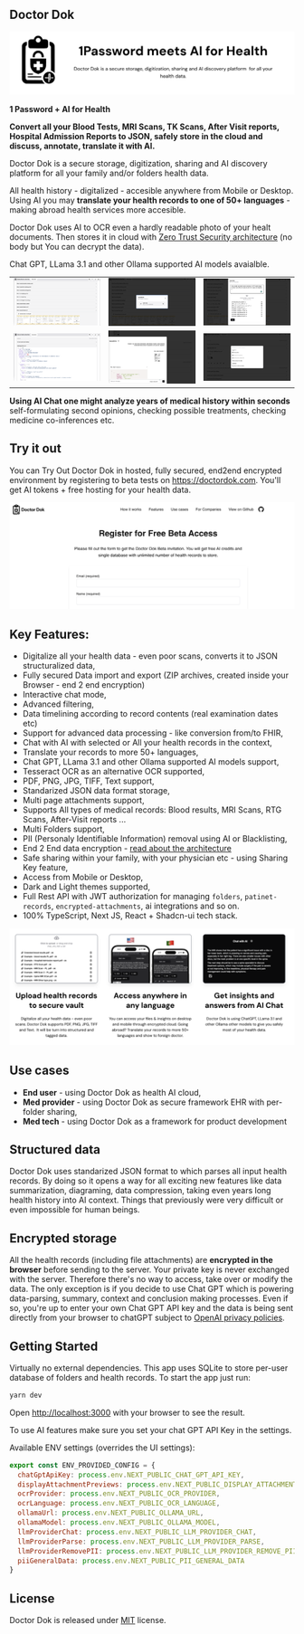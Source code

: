 ## Doctor Dok

<p align="center">
    <img src="readme-assets/top-header.png" />
</p>

**1 Password + AI for Health**

**Convert all your Blood Tests, MRI Scans, TK Scans, After Visit reports, Hospital Admission Reports to JSON, safely store in the cloud and discuss, annotate, translate it with AI.**

Doctor Dok is a secure storage, digitization, sharing and AI discovery platform for all your family and/or folders health data.

All health history - digitalized - accesible anywhere from Mobile or Desktop. Using AI you may **translate your health records to one of 50+ languages** - making abroad health services more accesible.

Doctor Dok uses AI to OCR even a hardly readable photo of your healt documents. Then stores it in cloud with [Zero Trust Security architecture](https://github.com/CatchTheTornado/doctor-dok/issues/65) (no body but You can decrypt the data). 

Chat GPT, LLama 3.1 and other Ollama supported AI models avaialble.

<table>
    <tr>
        <td>
            <a href="readme-assets/screen0.png"><img src="readme-assets/screen0.png" alt="Example record view" /></a>
        </td>
        <td>
            <a href="readme-assets/screen1.png"><img src="readme-assets/screen1.png" alt="Multi folders support" /></a>
        </td>
        <td>
            <a href="readme-assets/screen2.png"><img src="readme-assets/screen2.png" alt="Adding health data in any format" /></a>
        </td>
    </tr>
    <tr>
        <td>
            <a href="readme-assets/screen3.png"><img src="readme-assets/screen3.png" alt="Examination turned digital" /></a>
        </td>
        <td>
            <a href="readme-assets/screen4.png"><img src="readme-assets/screen4.png" alt="AI used for OCRing the data" /></a>
        </td>
        <td>
            <a href="readme-assets/screen5.png"><img src="readme-assets/screen5.png" alt="AI features" /></a>
        </td>
    </tr>
</table>


**Using AI Chat one might analyze years of medical history within seconds** self-formulating second opinions, checking possible treatments, checking medicine co-inferences etc.

## Try it out

You can Try Out Doctor Dok in hosted, fully secured, end2end encrypted environment by registering to beta tests on https://doctordok.com. You'll get AI tokens + free hosting for your health data.

<a href="https://doctordok.com"><img src="readme-assets/try-doctordok.png" alt="Try Doctor Dok for free" /></a>


## Key Features:

- Digitalize all your health data - even poor scans, converts it to JSON structuralized data,
- Fully secured Data import and export (ZIP archives, created inside your Browser - end 2 end encryption)
- Interactive chat mode,
- Advanced filtering,
- Data timelining according to record contents (real examination dates etc)
- Support for advanced data processing - like conversion from/to FHIR,
- Chat with AI with selected or All your health records in the context,
- Translate your records to more 50+ languages,
- Chat GPT, LLama 3.1 and other Ollama supported AI models support,
- Tesseract OCR as an alternative OCR supported,
- PDF, PNG, JPG, TIFF, Text support,
- Standarized JSON data format storage,
- Multi page attachments support,
- Supports All types of medical records: Blood results, MRI Scans, RTG Scans, After-Visit reports ...
- Multi Folders support,
- PII (Personaly Identifiable Information) removal using AI or Blacklisting,
- End 2 End data encryption - [read about the architecture](https://github.com/CatchTheTornado/doctor-dok/issues/65)
- Safe sharing within your family, with your physician etc - using Sharing Key feature,
- Access from Mobile or Desktop,
- Dark and Light themes supported,
- Full Rest API with JWT authorization for managing `folders`, `patinet-records`, `encrypted-attachments`, ai integrations and so on.
- 100% TypeScript, Next JS, React + Shadcn-ui tech stack.

<img src="readme-assets/features.png" alt="Features ..." />

## Use cases
- **End user** - using Doctor Dok as health AI cloud,
- **Med provider** - using Doctor Dok as secure framework EHR with per-folder sharing,
- **Med tech** - using Doctor Dok as a framework for product development

## Structured data

Doctor Dok uses standarized JSON format to which parses all input health records. By doing so it opens a way for all exciting new features like data summarization, diagraming, data compression, taking even years long health history into AI context. Things that previously were very difficult or even impossible for human beings.

## Encrypted storage

All the health records (including file attachments) are **encrypted in the browser** before sending to the server. Your private key is never exchanged with the server. Therefore there's no way to access, take over or modify the data. The only exception is if you decide to use Chat GPT which is powering data-parsing, summary, context and conclusion making processes. Even if so, you're up to enter your own Chat GPT API key and the data is being sent directly from your browser to chatGPT subject to [OpenAI privacy policies](https://openai.com/pl-PL/policies/eu-privacy-policy/).

## Getting Started

Virtually no external dependencies. This app uses SQLite to store per-user database of folders and health records. To start the app just run:

```bash
yarn dev
```

Open [http://localhost:3000](http://localhost:3000) with your browser to see the result.

To use AI features make sure you set your chat GPT API Key in the settings.

Available ENV settings (overrides the UI settings):

```js
export const ENV_PROVIDED_CONFIG = {
  chatGptApiKey: process.env.NEXT_PUBLIC_CHAT_GPT_API_KEY,
  displayAttachmentPreviews: process.env.NEXT_PUBLIC_DISPLAY_ATTACHMENT_PREVIEWS,
  ocrProvider: process.env.NEXT_PUBLIC_OCR_PROVIDER,
  ocrLanguage: process.env.NEXT_PUBLIC_OCR_LANGUAGE,
  ollamaUrl: process.env.NEXT_PUBLIC_OLLAMA_URL,
  ollamaModel: process.env.NEXT_PUBLIC_OLLAMA_MODEL,
  llmProviderChat: process.env.NEXT_PUBLIC_LLM_PROVIDER_CHAT,
  llmProviderParse: process.env.NEXT_PUBLIC_LLM_PROVIDER_PARSE,
  llmProviderRemovePII: process.env.NEXT_PUBLIC_LLM_PROVIDER_REMOVE_PII,
  piiGeneralData: process.env.NEXT_PUBLIC_PII_GENERAL_DATA
}
```


## License

Doctor Dok is released under [MIT](LICENSE) license.
